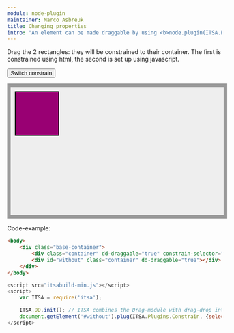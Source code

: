 ```yaml
---
module: node-plugin
maintainer: Marco Asbreuk
title: Changing properties
intro: "An element can be made draggable by using <b>node.plugin(ITSA.Plugins.nodeDD)</b>. The plugin does nothing more than add the right attribute to the draggable Element, and it just works.</b>"
---
```



<style type="text/css">
    .base-container {
        width: 500px;
        height: 300px;
        background-color: #EEE;
        border: solid 8px #999;
        margin-bottom: 1em;
    }
    .container {
        margin: 10px;
        height: 100px;
        width: 100px;
        background-color: #990073;
        border: 2px solid #000;
        display: inline-block;
        *display: inline;
        *zoom: 1;
    }
</style>

Drag the 2 rectangles: they will be constrained to their container. The first is constrained using html, the second is set up using javascript.

<button id="switch" class="pure-button">Switch constrain</button>
<div class="base-container">
    <div id="dragnode" class="container" plugin-dd="true" plugin-constrain="true" constrain-selector=".base-container"></div>
</div>

<p class="spaced">Code-example:</p>

```html
<body>
    <div class="base-container">
        <div class="container" dd-draggable="true" constrain-selector=".base-container"></div>
        <div id="without" class="container" dd-draggable="true"></div>
    </div>
</body>
```

```js
<script src="itsabuild-min.js"></script>
<script>
    var ITSA = require('itsa');

    ITSA.DD.init(); // ITSA combines the Drag-module with drag-drop into ITSA.DD
    document.getElement('#without').plug(ITSA.Plugins.Constrain, {selector: '.base-container'});
</script>
```

<script src="../../dist/itsabuild.js"></script>
<script>
    var ITSA = require('itsa'),
        dragnode = document.getElement('#dragnode'),
        constrained = true;

    ITSA.DD.init(); // ITSA combines the Drag-module with drag-drop into ITSA.DD

    ITSA.Event.after('tap', function() {
        constrained = !constrained;
        dragnode.plugin.constrain.model.selector = constrained ? '.base-container' : 'window';
    }, '#switch');

</script>
